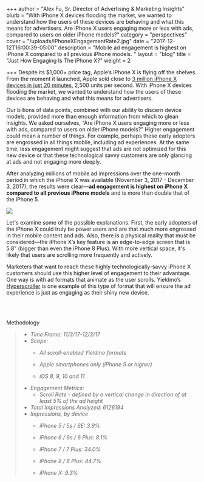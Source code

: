 +++
author = "Alex Fu, Sr. Director of Advertising & Marketing Insights"
blurb = "With iPhone X devices flooding the market, we wanted to understand how the users of these devices are behaving and what this means for advertisers. Are iPhone X users engaging more or less with ads, compared to users on older iPhone models?"
category = "perspectives"
cover = "/uploads/iPhoneXEngagementRate2.jpg"
date = "2017-12-12T16:00:39-05:00"
description = "Mobile ad engagement is highest on iPhone X compared to all previous iPhone models. "
layout = "blog"
title = "Just How Engaging Is The iPhone X?"
weight = 2

+++
Despite its $1,000+ price tag, Apple’s iPhone X is flying off the shelves. From the moment it launched, Apple sold close to [3 million iPhone X devices in just 20 minutes](https://www.computerworld.com/article/3236414/apple-ios/this-is-why-iphone-x-is-apples-most-important-product.html), 2,500 units per second. With iPhone X devices flooding the market, we wanted to understand how the users of these devices are behaving and what this means for advertisers.

Our billions of data points, combined with our ability to discern device models, provided more than enough information from which to glean insights. We asked ourselves, “Are iPhone X users engaging more or less with ads, compared to users on older iPhone models?” Higher engagement could mean a number of things. For example, perhaps these early adopters are engrossed in all things mobile, including ad experiences. At the same time, less engagement might suggest that ads are not optimized for this new device or that these technological savvy customers are only glancing at ads and not engaging more deeply.

After analyzing millions of mobile ad impressions over the one-month period in which the iPhone X was available (November 3, 2017 - December 3, 2017), the results were clear—**ad engagement is highest on iPhone X compared to all previous iPhone models** and is more than double that of the iPhone 5.

![](/uploads/iphoneXscrollrate.gif)

Let's examine some of the possible explanations. First, the early adopters of the iPhone X could truly be power users and are that much more engrossed in their mobile content and ads. Also, there is a physical reality that must be considered—the iPhone X’s key feature is an edge-to-edge screen that is 5.8” (bigger than even the iPhone 8 Plus). With more vertical space, it's likely that users are scrolling more frequently and actively.

Marketers that want to reach these highly technologically-savvy iPhone X customers should use this higher level of engagement to their advantage. One way is with ad formats that animate as the user scrolls. Yieldmo’s [Hyperscroller](https://formats.yieldmo.com/#/format/hyperplay) is one example of this type of format that will ensure the ad experience is just as engaging as their shiny new device.

<br>

<br>

Methodology

> * _Time Frame: 11/3/17-12/3/17_ 
> * _Scope:_
>   * _All scroll-enabled Yieldmo formats_
>
>
>   * _Apple smartphones only (iPhone 5 or higher)_
>
>
>   * _iOS 8, 9, 10 and 11_
> * _Engagement Metrics:_
>   * _Scroll Rate - defined by a vertical change in direction of at least 5% of the ad height_
> * _Total Impressions Analyzed: 6126194_
> * _Impressions, by device_
>   * _iPhone 5 / 5s / SE: 3.9%_
>
>
>   * _iPhone 6 / 6s / 6 Plus: 8.1%_
>
>
>   * _iPhone 7 / 7 Plus: 34.0%_
>
>
>   * _iPhone 8 / 8 Plus: 44.7%_
>
>
>   * _iPhone X: 9.3%_
